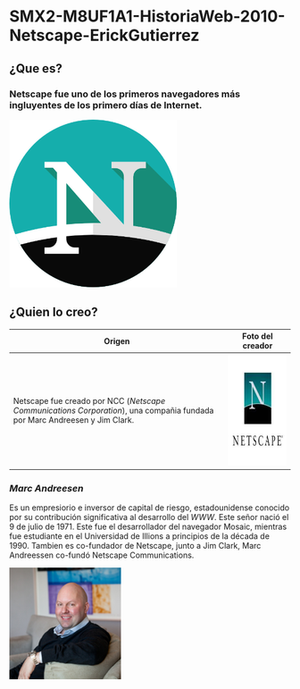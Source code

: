 # SMX2-M8UF1A1-HistoriaWeb-2010-Netscape-ErickGutierrez
## ¿Que es?
### Netscape fue uno de los primeros navegadores más ingluyentes de los primero días de Internet. 

<img src="./Fotos/518706.png" alt="Netscape" width="300" height="300" />

## ¿Quien lo creo?
|Origen|Foto del creador|
|------------------------|--------------------|
|Netscape fue creado por NCC (*Netscape Communications Corporation*), una compañia fundada por Marc Andreesen y Jim Clark.   |<img src="./Fotos/descarga.jpeg" alt="netscapecorpotion" width="200" height="200" />|

### *Marc Andreesen*
 Es un empresiorio e inversor de capital de riesgo, estadounidense conocido por su contribución significativa al desarrollo del *WWW*. Este señor nació el 9 de julio de 1971. Este fue el desarrollador del navegador Mosaic, mientras fue estudiante en el Universidad de Illions a principios de la década de 1990. Tambien es co-fundador de Netscape, junto a Jim Clark, Marc Andreessen co-fundó Netscape Communications.

<img src="./Fotos/Marc-Andreessen-squared.jpg"  alt="Marc Andreesen" width="200" height="200" >
